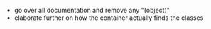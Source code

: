 
* go over all documentation and remove any "(object)"
* elaborate further on how the container actually finds the classes
